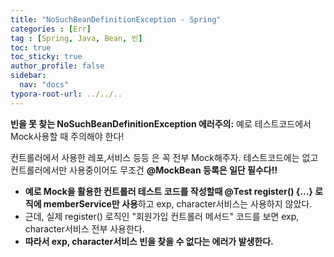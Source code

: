 ```yaml
---
title: "NoSuchBeanDefinitionException - Spring"
categories : [Err]
tag : [Spring, Java, Bean, 빈]
toc: true
toc_sticky: true
author_profile: false
sidebar:
  nav: "docs"
typora-root-url: ../../..
---
```




**빈을 못 찾는 NoSuchBeanDefinitionException 에러주의:** 예로 테스트코드에서 Mock사용할 때 주의해야 한다!

컨트롤러에서 사용한 레포,서비스 등등 은 꼭 전부 Mock해주자. 테스트코드에는 없고 컨트롤러에서만 사용중이어도 무조건 **@MockBean 등록은 일단 필수다!!**

- **예로 Mock을 활용한 컨트롤러 테스트 코드를 작성할때 @Test register() {...} 로직에 memberService만 사용**하고 exp, character서비스는 사용하지 않았다.
- 근데, 실제 register() 로직인 "회원가입 컨트롤러 메서드" 코드를 보면 exp, character서비스 전부 사용한다.
- **따라서 exp, character서비스 빈을 찾을 수 없다는 에러가 발생한다.**

